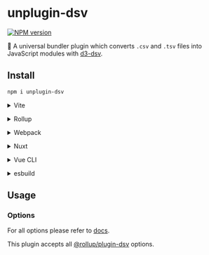 # unplugin-dsv

[![NPM version](https://img.shields.io/npm/v/unplugin-dsv?color=a1b858&label=)](https://www.npmjs.com/package/unplugin-dsv)

🍣 A universal bundler plugin which converts `.csv` and `.tsv` files into JavaScript modules with [d3-dsv](https://github.com/d3/d3-dsv).

## Install

```bash
npm i unplugin-dsv
```

<details>
<summary>Vite</summary><br>

```ts
// vite.config.ts
import UnpluginDsv from 'unplugin-dsv/vite'

export default defineConfig({
  plugins: [
    UnpluginDsv({ /* options */ }),
  ],
})
```

Example: [`playground/`](./playground/)

<br></details>

<details>
<summary>Rollup</summary><br>

```ts
// rollup.config.js
import UnpluginDsv from 'unplugin-dsv/rollup'

export default {
  plugins: [
    UnpluginDsv({ /* options */ }),
  ],
}
```

<br></details>


<details>
<summary>Webpack</summary><br>

```ts
// webpack.config.js
module.exports = {
  /* ... */
  plugins: [
    require('unplugin-dsv/webpack')({ /* options */ })
  ]
}
```

<br></details>

<details>
<summary>Nuxt</summary><br>

```ts
// nuxt.config.js
export default defineNuxtConfig({
  modules: [
    ['unplugin-dsv/nuxt', { /* options */ }],
  ],
})
```

> This module works for both Nuxt 2 and [Nuxt Vite](https://github.com/nuxt/vite)

<br></details>

<details>
<summary>Vue CLI</summary><br>

```ts
// vue.config.js
module.exports = {
  configureWebpack: {
    plugins: [
      require('unplugin-dsv/webpack')({ /* options */ }),
    ],
  },
}
```

<br></details>

<details>
<summary>esbuild</summary><br>

```ts
// esbuild.config.js
import { build } from 'esbuild'
import UnpluginDsv from 'unplugin-dsv/esbuild'

build({
  plugins: [UnpluginDsv()],
})
```

<br></details>

## Usage

### Options

For all options please refer to [docs](https://github.com/rollup/plugins/tree/master/packages/dsv#options).

This plugin accepts all [@rollup/plugin-dsv](https://github.com/rollup/plugins/tree/master/packages/dsv#options) options.
